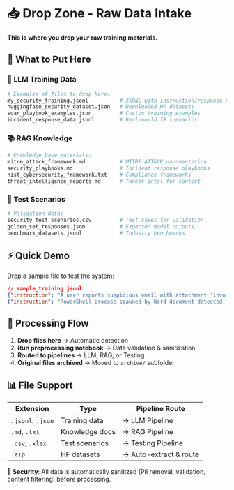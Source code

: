 # 📥 Drop Zone - Raw Data Intake

**This is where you drop your raw training materials.**

## 🎯 What to Put Here

### **🧠 LLM Training Data**
```bash
# Examples of files to drop here:
my_security_training.jsonl          # JSONL with instruction/response pairs
huggingface_security_dataset.json   # Downloaded HF datasets  
soar_playbook_examples.json         # Custom training examples
incident_response_data.jsonl        # Real-world IR scenarios
```

### **📚 RAG Knowledge**
```bash  
# Knowledge base materials:
mitre_attack_framework.md           # MITRE ATT&CK documentation
security_playbooks.md               # Incident response playbooks
nist_cybersecurity_framework.txt    # Compliance frameworks
threat_intelligence_reports.md      # Threat intel for context
```

### **🧪 Test Scenarios** 
```bash
# Validation data:
security_test_scenarios.csv         # Test cases for validation
golden_set_responses.json           # Expected model outputs
benchmark_datasets.jsonl            # Industry benchmarks
```

## ⚡ Quick Demo

Drop a sample file to test the system:

```json
// sample_training.jsonl
{"instruction": "A user reports suspicious email with attachment 'invoice.exe'. What should I do?", "response": "1. DO NOT open the attachment. 2. Isolate the user's workstation immediately. 3. Report to IT security team. 4. Scan the email headers for IOCs. 5. Check for similar emails in organization.", "category": "phishing_response"}
{"instruction": "PowerShell process spawned by Word document detected. Immediate actions?", "response": "1. Kill the PowerShell process immediately. 2. Isolate the affected machine from network. 3. Collect forensic image of memory and disk. 4. Check for persistence mechanisms. 5. Scan for lateral movement indicators.", "category": "malware_response"}
```

## 🔄 Processing Flow

1. **Drop files here** → Automatic detection
2. **Run preprocessing notebook** → Data validation & sanitization  
3. **Routed to pipelines** → LLM, RAG, or Testing
4. **Original files archived** → Moved to `archive/` subfolder

## 📊 File Support

| Extension | Type | Pipeline Route |
|-----------|------|----------------|
| `.jsonl`, `.json` | Training data | → LLM Pipeline |
| `.md`, `.txt` | Knowledge docs | → RAG Pipeline |  
| `.csv`, `.xlsx` | Test scenarios | → Testing Pipeline |
| `.zip` | HF datasets | → Auto-extract & route |

**🚨 Security**: All data is automatically sanitized (PII removal, validation, content filtering) before processing.